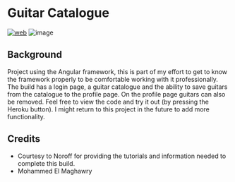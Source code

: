 # Guitar Catalogue

[![web](https://img.shields.io/static/v1?logo=heroku&message=Online&label=Heroku&color=430098)](https://guitar-catalogue.herokuapp.com/)
![image](https://user-images.githubusercontent.com/96972844/161158933-cc449e3a-87fe-4ebb-9ec6-354b006c350f.png)

## Background
Project using the Angular framework, this is part of my effort to get to know the framework properly to be comfortable working with it professionally. The build has a login page, a guitar catalogue and the ability to save guitars from the catalogue to the profile page. On the profile page guitars can also be removed. Feel free to view the code and try it out (by pressing the Heroku button). I might return to this project in the future to add more functionality.


## Credits
- Courtesy to Noroff for providing the tutorials and information needed to complete this build.
- Mohammed El Maghawry 


